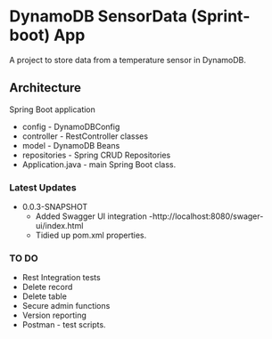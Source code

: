 # DynamoDB SensorData (Sprint-boot) App

A project to store data from a temperature sensor in DynamoDB.

## Architecture
Spring Boot application

- config - DynamoDBConfig
- controller - RestController classes
- model - DynamoDB Beans
- repositories - Spring CRUD Repositories
- Application.java - main Spring Boot class.

### Latest Updates
- 0.0.3-SNAPSHOT
  - Added Swagger UI integration -http://localhost:8080/swager-ui/index.html
  - Tidied up pom.xml properties.
### TO DO
- Rest Integration tests
- Delete record
- Delete table
- Secure admin functions
- Version reporting
- Postman - test scripts.